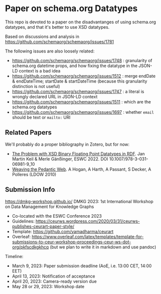 # Paper on schema.org Datatypes

This repo is devoted to a paper on the disadvantanges of using schema.org datatypes,
and that it's better to use XSD datatypes.

Based on discussions and analysis in
https://github.com/schemaorg/schemaorg/issues/1781

The following issues are also loosely related:
- https://github.com/schemaorg/schemaorg/issues/1748 : 
  granularity of schema.org datetime props, and how fixing the datatype in the JSON-LD context is a bad idea
- https://github.com/schemaorg/schemaorg/issues/1512 :
  merge endDate & endDateTime; startDate & startDateTime (because this granularity distinction is not useful)
- https://github.com/schemaorg/schemaorg/issues/1747 :
  a literal is wrongly declared URL in JSON-LD context
- https://github.com/schemaorg/schemaorg/issues/1511 : 
  which are the schema.org datatypes
- https://github.com/schemaorg/schemaorg/issues/1697 : 
  whether `email` should be text or `mailto:` URI

## Related Papers

We'll probably do a proper bibliography in Zotero, but for now:

- [The Problem with XSD Binary Floating Point Datatypes in RDF](https://link.springer.com/chapter/10.1007/978-3-031-06981-9_10).
  Jan Martin Keil & Merle Gänßinger, ESWC 2022.
  DOI 10.1007/978-3-031-06981-9_10
- [Weaving the Pedantic Web](http://events.linkeddata.org/ldow2010/slides/ldow2010-slides-harth.pdf).
  A Hogan, A Harth, A Passant, S Decker, A Polleres (LDOW 2010)

## Submission Info

https://dmkg-workshop.github.io/
DMKG 2023: 1st International Workshop on Data Management for Knowledge Graphs
- Co-located with the ESWC Conference 2023
- Guidelines: https://ceurws.wordpress.com/2020/03/31/ceurws-publishes-ceurart-paper-style/
- Template: https://github.com/yamadharma/ceurart
- Overleaf: https://www.overleaf.com/latex/templates/template-for-submissions-to-ceur-workshop-proceedings-ceur-ws-dot-org/pkfscdkgkhcq (but we plan to write it in markdown and use pandoc)

Timeline:
- March 9, 2023: Paper submission deadline (AoE, i.e. 13:00 CET, 14:00 EET)
- April 13, 2023: Notification of acceptance
- April 20, 2023: Camera-ready version due
- May 28 or 29, 2023: Workshop date
